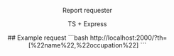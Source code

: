 <p align="center">
  <a>Report requester</a>
</p>
<p align="center">
  <a>TS + Express</a>
</p>
<p align="center">
  ## Example request 
  ```bash
  http://localhost:2000/?th=[%22name%22,%22occupation%22]
  ```
</p>


